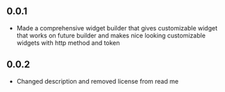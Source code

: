 ## 0.0.1

* Made a comprehensive widget builder that gives customizable widget that works on future builder and makes nice looking customizable widgets with http method and token

## 0.0.2

* Changed description and removed license from read me